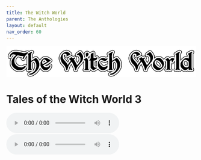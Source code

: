 ```yaml
---
title: The Witch World
parent: The Anthologies
layout: default
nav_order: 60
---
```


![Witch World](../../assets/img/swiat_czarownic.png "Witch World")

# Tales of the Witch World 3

<audio controls>
	 <source src="../../assets/mp3/godai_w_swiecie_czarownic_odcinek_32.mp3" type="audio/mpeg">
		Your browser does not support the audio element.
</audio> 

<audio controls>
	 <source src="../../assets/mp3/godai_w_swiecie_czarownic_odcinek_33.mp3" type="audio/mpeg">
		Your browser does not support the audio element.
</audio> 
